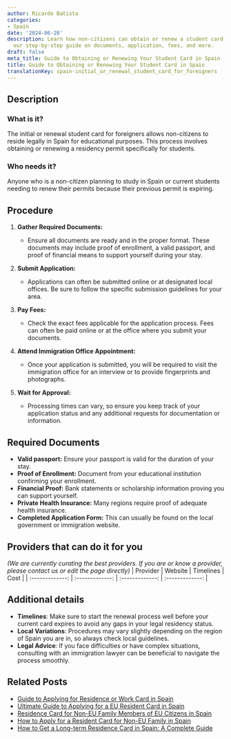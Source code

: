 ```yaml
---
author: Ricardo Batista
categories:
- Spain
date: '2024-06-20'
description: Learn how non-citizens can obtain or renew a student card in Spain. Follow
  our step-by-step guide on documents, application, fees, and more.
draft: false
meta_title: Guide to Obtaining or Renewing Your Student Card in Spain
title: Guide to Obtaining or Renewing Your Student Card in Spain
translationKey: spain-initial_or_renewal_student_card_for_foreigners
---
```


## Description
### What is it?
The initial or renewal student card for foreigners allows non-citizens to reside legally in Spain for educational purposes. This process involves obtaining or renewing a residency permit specifically for students.

### Who needs it?
Anyone who is a non-citizen planning to study in Spain or current students needing to renew their permits because their previous permit is expiring.

## Procedure
1. **Gather Required Documents:**
   - Ensure all documents are ready and in the proper format. These documents may include proof of enrollment, a valid passport, and proof of financial means to support yourself during your stay.

2. **Submit Application:**
   - Applications can often be submitted online or at designated local offices. Be sure to follow the specific submission guidelines for your area.

3. **Pay Fees:**
   - Check the exact fees applicable for the application process. Fees can often be paid online or at the office where you submit your documents.

4. **Attend Immigration Office Appointment:**
   - Once your application is submitted, you will be required to visit the immigration office for an interview or to provide fingerprints and photographs.

5. **Wait for Approval:**
   - Processing times can vary, so ensure you keep track of your application status and any additional requests for documentation or information.

## Required Documents
- **Valid passport:** Ensure your passport is valid for the duration of your stay.
- **Proof of Enrollment:** Document from your educational institution confirming your enrollment.
- **Financial Proof:** Bank statements or scholarship information proving you can support yourself.
- **Private Health Insurance:** Many regions require proof of adequate health insurance.
- **Completed Application Form:** This can usually be found on the local government or immigration website.

## Providers that can do it for you
_(We are currently curating the best providers. If you are or know a provider, please contact us or edit the page directly)_
| Provider        |     Website     |     Timelines    |       Cost      |
| :-------------: | :-------------: |  :-------------: | :-------------: |

## Additional details
- **Timelines**: Make sure to start the renewal process well before your current card expires to avoid any gaps in your legal residency status.
- **Local Variations**: Procedures may vary slightly depending on the region of Spain you are in, so always check local guidelines.
- **Legal Advice**: If you face difficulties or have complex situations, consulting with an immigration lawyer can be beneficial to navigate the process smoothly.

## Related Posts

- [Guide to Applying for Residence or Work Card in Spain](https://tramitit.com/english/guides/spain/initial_or_renewal_of_residence_or_residence_and_work_card/)
- [Ultimate Guide to Applying for a EU Resident Card in Spain](https://tramitit.com/english/guides/spain/eu_resident_card_application/)
- [Residence Card for Non-EU Family Members of EU Citizens in Spain](https://tramitit.com/english/guides/spain/residence_card_of_family_member_of_a_european_union_citizen/)
- [How to Apply for a Resident Card for Non-EU Family in Spain](https://tramitit.com/english/guides/spain/resident_card_application_for_family_member_of_an_eu_citizen/)
- [How to Get a Long-term Residence Card in Spain: A Complete Guide](https://tramitit.com/english/guides/spain/long-term_residence_card/)